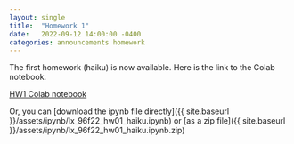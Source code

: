 ```yaml
---
layout: single
title:  "Homework 1"
date:   2022-09-12 14:00:00 -0400
categories: announcements homework
---
```

The first homework (haiku) is now available.  Here is the link to the Colab notebook.

[HW1 Colab notebook](https://colab.research.google.com/drive/1QLRzZd1IcinAXp1nFVjCiwt0oQCwKPn2?usp=sharing)

Or, you can [download the ipynb file directly]({{ site.baseurl }}/assets/ipynb/lx_96f22_hw01_haiku.ipynb)
or [as a zip file]({{ site.baseurl }}/assets/ipynb/lx_96f22_hw01_haiku.ipynb.zip)
